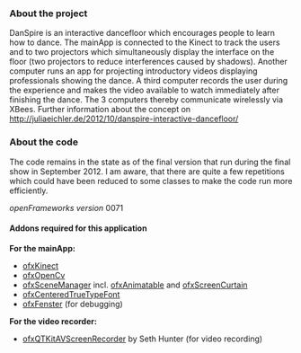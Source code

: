 ### About the project

DanSpire is an interactive dancefloor which encourages people to learn how to dance. The mainApp is connected to the Kinect to track the users and to two projectors which simultaneously display the interface on the floor (two projectors to reduce interferences caused by shadows). Another computer runs an app for projecting introductory videos displaying professionals showing the dance. A third computer records the user during the experience and makes the video available to watch immediately after finishing the dance. The 3 computers thereby communicate wirelessly via XBees.
Further information about the concept on http://juliaeichler.de/2012/10/danspire-interactive-dancefloor/


### About the code

The code remains in the state as of the final version that run during the final show in September 2012. I am aware, that there are quite a few repetitions which could have been reduced to some classes to make the code run more efficiently. 

*openFrameworks version* 0071


#### Addons required for this application
**For the mainApp:**
- [ofxKinect](https://github.com/ofTheo/ofxKinect)
- [ofxOpenCv](https://github.com/openframeworks/ofxOpenCv)
- [ofxSceneManager](https://github.com/armadillu/ofxSceneManager) incl. [ofxAnimatable](https://github.com/armadillu/ofxAnimatable) and [ofxScreenCurtain](https://github.com/armadillu/ofxScreenCurtain)
- [ofxCenteredTrueTypeFont](https://github.com/armadillu/ofxCenteredTrueTypeFont)
- [ofxFenster](https://github.com/underdoeg/ofxFenster) (for debugging)

**For the video recorder:**
- [ofxQTKitAVScreenRecorder](https://github.com/sethismyfriend/ofxQTKitAVScreenRecorder) by Seth Hunter (for video recording)